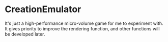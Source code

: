 # CreationEmulator
It's just a high-performance micro-volume game for me to experiment with. It gives priority to improve the rendering function, and other functions will be developed later.
